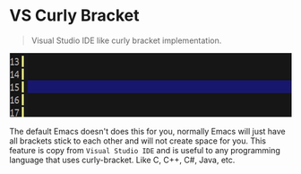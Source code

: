 # VS Curly Bracket
> Visual Studio IDE like curly bracket implementation.

<p align="center">
  <img src="./vs-curly-bracket.gif" width="590" height="114"/>
</p>

The default Emacs doesn't does this for you, normally Emacs 
will just have all brackets stick to each other and will 
not create space for you. This feature is copy from 
`Visual Studio IDE` and is useful to any programming language 
that uses curly-bracket. Like C, C++, C#, Java, etc.

